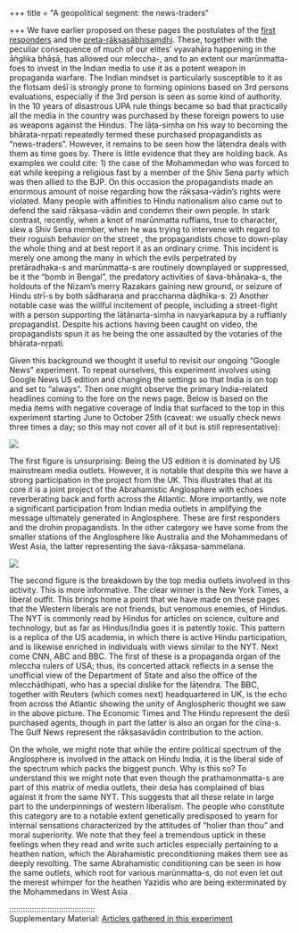 +++
title = "A geopolitical segment: the news-traders"

+++
We have earlier proposed on these pages the postulates of the [first
responders](https://manasataramgini.wordpress.com/2014/03/13/6384/ "The first responders and the paradox of Maoism")
and the
[preta-rākṣasābhisaṃdhi](https://manasataramgini.wordpress.com/2012/04/01/5030/ "Some more ramblings on the mlechCha-marUnmatta abhisaMdhAnaM").
These, together with the peculiar consequence of much of our elites’
vyavahāra happening in the āṅglika bhāṣā, has allowed our mleccha-, and
to an extent our marūnmatta- foes to invest in the Indian media to use
it as a potent weapon in propaganda warfare. The Indian mindset is
particularly susceptible to it as the flotsam deśī is strongly prone to
forming opinions based on 3rd persons evaluations, especially if the 3rd
person is seen as some kind of authority. In the 10 years of disastrous
UPA rule things became so bad that practically all the media in the
country was purchased by these foreign powers to use as weapons against
the Hindus. The lāṭa-siṃha on his way to becoming the bhārata-nṛpati
repeatedly termed these purchased propagandists as “news-traders”.
However, it remains to be seen how the lāṭendra deals with them as time
goes by. There is little evidence that they are holding back. As
examples we could cite: 1) the case of the Mohammedan who was forced to
eat while keeping a religious fast by a member of the Shiv Sena party
which was then allied to the BJP. On this occasion the propagandists
made an enormous amount of noise regarding how the rākṣasa-vādin’s
rights were violated. Many people with affinities to Hindu nationalism
also came out to defend the said rākṣasa-vādin and condemn their own
people. In stark contrast, recently, when a knot of marūnmatta ruffians,
true to character, slew a Shiv Sena member, when he was trying to
intervene with regard to their roguish behavior on the street , the
propagandists chose to down-play the whole thing and at best report it
as an ordinary crime. This incident is merely one among the many in
which the evils perpetrated by pretāradhaka-s and marūnmatta-s are
routinely downplayed or suppressed, be it the “bomb in Bengal”, the
predatory activities of śava-bhāṇaka-s, the holdouts of the Nizam’s
merry Razakars gaining new ground, or seizure of Hindu strī-s by
both sādharaṇa and pracchanna dāḍhīka-s. 2) Another notable case was
the willful incitement of people, including a street-fight with a person
supporting the lāṭānarta-siṃha in navyarkapura by a ruffianly
propagandist. Despite his actions having been caught on video, the
propagandists spun it as he being the one assaulted by the votaries of
the bhārata-nṛpati.

Given this background we thought it useful to revisit our ongoing
“Google News” experiment. To repeat ourselves, this experiment
involves using Google News US edition and changing the settings so that
India is on top and set to “always”. Then one might observe the primary
India-related headlines coming to the fore on the news page. Below is
based on the media items with negative coverage of India that surfaced
to the top in this experiment starting June to October 25th (caveat: we
usually check news three times a day; so this may not cover all of it
but is still representative):

[![](https://lh3.googleusercontent.com/-Is_eS-MSZvQ/VEtLjtn9NWI/AAAAAAAADJ4/h6t7rUzIqbc/s800/anti-India2.jpg)](https://picasaweb.google.com/lh/photo/Sm0WTrZOUCGFabC1UWmWJtMTjNZETYmyPJy0liipFm0?feat=embedwebsite)

The first figure is unsurprising: Being the US edition it is dominated
by US mainstream media outlets. However, it is notable that despite this
we have a strong participation in the project from the UK. This
illustrates that at its core it is a joint project of the Abrahamistic
Anglosphere with echoes reverberating back and forth across the
Atlantic. More importantly, we note a significant participation from
Indian media outlets in amplifying the message ultimately generated in
Anglosphere. These are first responders and the drohin propagandists. In
the other category we have some from the smaller stations of the
Anglosphere like Australia and the Mohammedans of West Asia, the latter
representing the śava-rākṣasa-saṃmelana.

[![](https://lh5.googleusercontent.com/-RBFZJ23kFFQ/VEtLjlMLHMI/AAAAAAAADJ8/F_ZkoF3MbZU/s800/anti-India1.jpg)](https://picasaweb.google.com/lh/photo/0KbUGqcBNfW5vuWk4E1txNMTjNZETYmyPJy0liipFm0?feat=embedwebsite)

The second figure is the breakdown by the top media outlets involved in
this activity. This is more informative. The clear winner is the New
York Times, a liberal outfit. This brings home a point that we have made
on these pages that the Western liberals are not friends, but venomous
enemies, of Hindus. The NYT is commonly read by Hindus for articles on
science, culture and technology, but as far as Hindus/India goes it is
patently toxic. This pattern is a replica of the US academia, in which
there is active Hindu participation, and is likewise enriched in
individuals with views similar to the NYT. Next come CNN, ABC and BBC.
The first of these is a propaganda organ of the mleccha rulers of USA;
thus, its concerted attack reflects in a sense the unofficial view of
the Department of State and also the office of the mlecchādhipati, who
has a special dislike for the lāṭendra. The BBC, together with Reuters
(which comes next) headquartered in UK, is the echo from across the
Atlantic showing the unity of Anglospheric thought we saw in the above
picture. The Economic Times and The Hindu represent the deśī purchased
agents, though in part the latter is also an organ for the cīna-s. The
Gulf News represent the rākṣasavādin contribution to the action.

On the whole, we might note that while the entire political spectrum of
the Anglosphere is involved in the attack on Hindu India, it is the
liberal side of the spectrum which packs the biggest punch. Why is this
so? To understand this we might note that even though the
prathamonmatta-s are part of this matrix of media outlets, their deśa
has complained of bias against it from the same NYT. This suggests that
all these relate in large part to the underpinnings of western
liberalism. The people who constitute this category are to a notable
extent genetically predisposed to yearn for internal sensations
characterized by the attitudes of “holier than thou” and moral
superiority. We note that they feel a tremendous uptick in these
feelings when they read and write such articles especially pertaining to
a heathen nation, which the Abrahamistic preconditioning makes them see
as deeply revolting. The same Abrahamistic conditioning can be seen in
how the same outlets, which root for various marūnmatta-s, do not even
let out the merest whimper for the heathen Yazidis who are being
exterminated by the Mohammedans in West Asia .

::::::::::::::::::::::::::::::::::::::  
Supplementary Material: [Articles gathered in this
experiment](https://app.box.com/s/rvlvb4aqjmcxxa4t5vhw)
